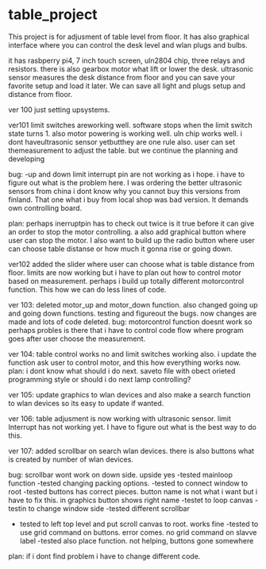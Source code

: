 # table_project

This project is for adjusment of table level from floor. It has also graphical interface where you can control the desk level and wlan plugs and bulbs.

it has rasbperry pi4, 7 inch touch screen, uln2804 chip, three relays and resistors. there is also gearbox motor what lift or lower the desk.
ultrasonic sensor measures the desk distance from floor and you can save your favorite setup and load it later. We can save all light and plugs setup and distance from floor.

ver 100
just setting upsystems.

ver101
limit switches areworking well. software stops when the limit switch state turns 1. also motor powering is working well. uln chip works well.
i dont haveultrasonic sensor yetbutthey are one rule also. user can set themeasurement to adjust the table. 
but we continue the planning and developing

bug:
-up and down limit interrupt pin are not working as i hope. i have to figure out what is the problem here. I was ordering the better ultrasonic sensors from china
i dont know why you cannot buy this versions from finland. That one what i buy from local shop was bad version. It demands own controlling board. 

plan:
perhaps inerruptpin has to check out twice is it true before it can give an order to stop the motor controlling. a also add graphical button where user
can stop the motor. I also want to build up the radio button where user can choose table distanse or how much it gonna rise or going down.

ver102
added the slider where user can choose what is table distance from floor. limits are now working but i have to plan out how to control motor based on measurement.
perhaps i build up totally different motorcontrol function. This how we can do less lines of code.


ver 103:
deleted motor_up and motor_down function. also changed going up and going down functions. testing and figureout the bugs. now changes are made and lots of code deleted.
bug: motorcontrol function doesnt work so perhaps probles is there that i have to control code flow where program goes after user choose the measurement.

ver 104:
table control works no and limit switches working also. i update the function ask user to control motor, and this how everything works now.
plan: i dont know what should i do next. saveto file with obect orieted programming style or should i do next lamp controlling?

ver 105:
update graphics to wlan devices and also make a search function to wlan devices so its easy to update if wanted.

ver 106:
table adjusment is now working with ultrasonic sensor. limit Interrupt has not working yet. I have to figure out what is the best way to do this. 

ver 107:
added scrollbar on search wlan devices. there is also buttons what is created by number of wlan devices.

bug:
scrollbar wont work on down side. upside yes
-tested mainloop function
-tested changing packing options.
-tested to connect window to root
-tested buttons has correct pieces. button name is not what i want but i have to fix this. in graphics button shows right name
-testet to loop canvas
-testin to change window side
-tested different scrollbar
- tested to left top level and put scroll canvas to root. works fine
-tested to use grid command on buttons. error comes. no grid command on slavve label
-tested also place function. not helping, buttons gone somewhere

plan: if i dont find problem i have to change different code.